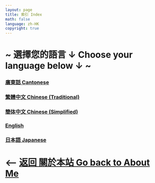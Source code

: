 ```yaml
---
layout: page
title: 索引 Index
math: false
language: zh-HK
copyright: true
---
```


# ~ 選擇您的語言 ↓ Choose your language below ↓ ~
### [廣東話 Cantonese](https://lolicon.wtf/about/self_intro/cantonese)
### [繁體中文 Chinese (Traditional)](https://lolicon.wtf/about/self_intro/zh-TW)
### [簡体中文 Chinese (Simplified)](https://lolicon.wtf/about/self_intro/zh-CN)
### [English](https://lolicon.wtf/about/self_intro/en)
### [日本語 Japanese](https://lolicon.wtf/about/self_intro/jp)


# <– [返回 關於本站 Go back to About Me](https://lolicon.wtf/about)
